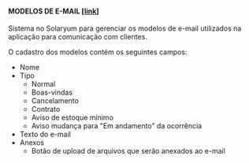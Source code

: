 #### MODELOS DE E-MAIL [[link](https://sandbox.solaryum.com.br/fotus-yfe/configuracoes/modelos-de-email)]

Sistema no Solaryum para gerenciar os modelos de e-mail utilizados na aplicação para comunicação com clientes.

O cadastro dos modelos contém os seguintes campos:

- Nome
- Tipo
    - Normal
    - Boas-vindas
    - Cancelamento
    - Contrato
    - Aviso de estoque mínimo
    - Aviso mudança para "Em andamento" da ocorrência
- Texto do e-mail
- Anexos
    - Botão de upload de arquivos que serão anexados ao e-mail
